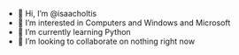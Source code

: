 - 👋 Hi, I’m @isaacholtis
- 👀 I’m interested in Computers and Windows and Microsoft
- 🌱 I’m currently learning Python
- 💞️ I’m looking to collaborate on nothing right now

<!---
isaacholtis/isaacholtis is a ✨ special ✨ repository because its `README.md` (this file) appears on your GitHub profile.
You can click the Preview link to take a look at your changes.
--->
